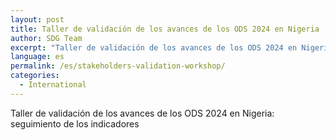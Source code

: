 ```yaml
---
layout: post
title: Taller de validación de los avances de los ODS 2024 en Nigeria
author: SDG Team
excerpt: "Taller de validación de los avances de los ODS 2024 en Nigeria: seguimiento de los indicadores"
language: es
permalink: /es/stakeholders-validation-workshop/
categories:
  - International
---
```

Taller de validación de los avances de los ODS 2024 en Nigeria: seguimiento de los indicadores
